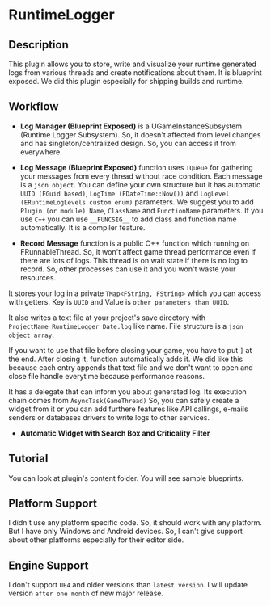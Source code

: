 # RuntimeLogger

## Description
This plugin allows you to store, write and visualize your runtime generated logs from various threads and create notifications about them. It is blueprint exposed. We did this plugin especially for shipping builds and runtime.

## Workflow
- <b>Log Manager (Blueprint Exposed)</b> is a UGameInstanceSubsystem (Runtime Logger Subsystem). So, it doesn't affected from level changes and has singleton/centralized design. So, you can access it from everywhere.

- <b>Log Message (Blueprint Exposed)</b> function uses ``TQueue`` for gathering your messages from every thread without race condition. Each message is a ``json object``. You can define your own structure but it has automatic ``UUID (FGuid based)``, ``LogTime (FDateTime::Now())`` and ``LogLevel (ERuntimeLogLevels custom enum)`` parameters. We suggest you to add ``Plugin (or module) Name``, ``ClassName`` and ``FunctionName`` parameters. If you use ``C++`` you can use ``__FUNCSIG__`` to add class and function name automatically. It is a compiler feature.

- <b>Record Message</b> function is a public C++ function which running on FRunnableThread. So, it won't affect game thread performance even if there are lots of logs. This thread is on wait state if there is no log to record. So, other processes can use it and you won't waste your resources.

It stores your log in a private ``TMap<FString, FString>`` which you can access with getters. Key is ``UUID`` and Value is ``other parameters than UUID``.

It also writes a text file at your project's save directory with ``ProjectName_RuntimeLogger_Date.log`` like name. File structure is a ``json object array``.

If you want to use that file before closing your game, you have to put ``]`` at the end. After closing it, function automatically adds it. We did like this because each entry appends that text file and we don't want to open and close file handle everytime because performance reasons.

It has a delegate that can inform you about generated log. Its execution chain comes from ``AsyncTask(GameThread)`` So, you can safely create a widget from it or you can add furthere features like API callings, e-mails senders or databases drivers to write logs to other services.

- <b> Automatic Widget with Search Box and Criticality Filter</b>

## Tutorial
You can look at plugin's content folder. You will see sample blueprints.

## Platform Support
I didn't use any platform specific code. So, it should work with any platform. But I have only Windows and Android devices. So, I can't give support about other platforms especially for their editor side.

## Engine Support
I don't support ``UE4`` and older versions than ``latest version``. I will update version ``after one month`` of new major release.
